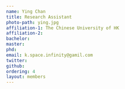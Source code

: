 ```yaml
---
name: Ying Chan
title: Research Assistant
photo-path: ying.jpg
affiliation-1: The Chinese University of HK
affiliation-2: 
bachelor:
master:
phd:  
email: k.space.infinity@gamil.com
twitter: 
github: 
ordering: 4
layout: members
---
```

